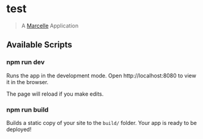 # test

> A [Marcelle](https://marcelle.netlify.app) Application

## Available Scripts

### npm run dev

Runs the app in the development mode.
Open http://localhost:8080 to view it in the browser.

The page will reload if you make edits.

### npm run build

Builds a static copy of your site to the `build/` folder.
Your app is ready to be deployed!
